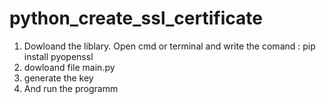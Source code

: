 # python_create_ssl_certificate

1. Dowloand the liblary. 
  Open cmd or terminal and write the comand :  pip install pyopenssl
2. dowloand file main.py
3. generate the key
4. And run the programm

